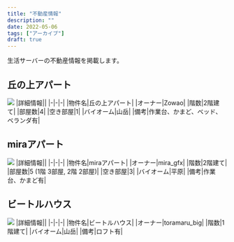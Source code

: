 ```yaml
---
title: "不動産情報"
description: ""
date: 2022-05-06
tags: ["アーカイブ"]
draft: true
---
```


生活サーバーの不動産情報を掲載します。

## 丘の上アパート
![](/images/zowao_apart.png)
|詳細情報||
|-|-|-|
|物件名|丘の上アパート|
|オーナー|Zowao|
|階数|2階建て|
|部屋数|4|
|空き部屋|1|
|バイオーム|山岳|
|備考|作業台、かまど、ベッド、ベランダ有|

## miraアパート
![](/images/mira_apart.png)
|詳細情報||
|-|-|-|
|物件名|miraアパート|
|オーナー|mira_gfx|
|階数|2階建て|
|部屋数|5 (1階 3部屋, 2階 2部屋)|
|空き部屋|3|
|バイオーム|平原|
|備考|作業台、かまど有|
## ビートルハウス
![](/images/toramaru_house.png)
|詳細情報||
|-|-|-|
|物件名|ビートルハウス|
|オーナー|toramaru_big|
|階数|1階建て|
|バイオーム|山岳|
|備考|ロフト有|